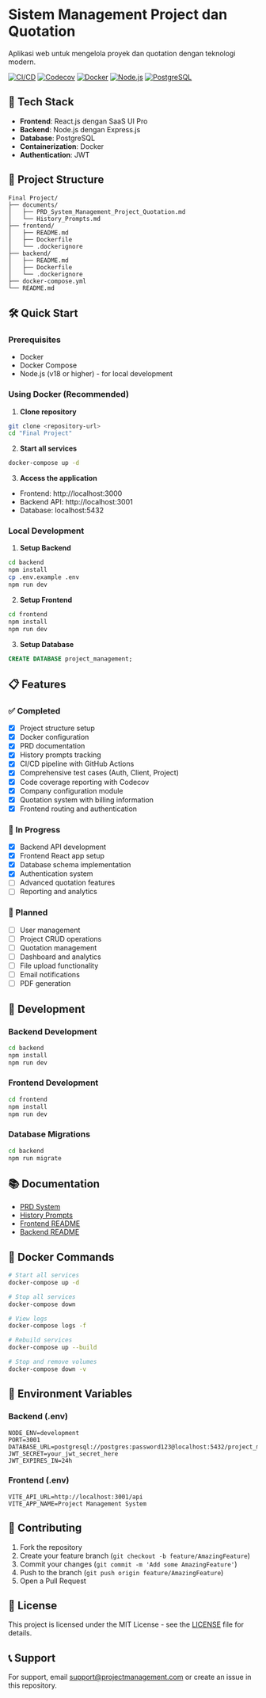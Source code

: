 # Sistem Management Project dan Quotation

Aplikasi web untuk mengelola proyek dan quotation dengan teknologi modern.

[![CI/CD](https://github.com/muhajirshiddiqaf/project-management/workflows/CI%2FCD/badge.svg)](https://github.com/muhajirshiddiqaf/project-management/actions)
[![Codecov](https://codecov.io/gh/muhajirshiddiqaf/project-management/branch/main/graph/badge.svg)](https://codecov.io/gh/muhajirshiddiqaf/project-management)
[![Docker](https://img.shields.io/badge/Docker-Ready-blue.svg)](https://hub.docker.com/)
[![Node.js](https://img.shields.io/badge/Node.js-18+-green.svg)](https://nodejs.org/)
[![PostgreSQL](https://img.shields.io/badge/PostgreSQL-13+-blue.svg)](https://www.postgresql.org/)

## 🚀 Tech Stack

- **Frontend**: React.js dengan SaaS UI Pro
- **Backend**: Node.js dengan Express.js
- **Database**: PostgreSQL
- **Containerization**: Docker
- **Authentication**: JWT

## 📁 Project Structure

```
Final Project/
├── documents/
│   ├── PRD_System_Management_Project_Quotation.md
│   └── History_Prompts.md
├── frontend/
│   ├── README.md
│   ├── Dockerfile
│   └── .dockerignore
├── backend/
│   ├── README.md
│   ├── Dockerfile
│   └── .dockerignore
├── docker-compose.yml
└── README.md
```

## 🛠️ Quick Start

### Prerequisites

- Docker
- Docker Compose
- Node.js (v18 or higher) - for local development

### Using Docker (Recommended)

1. **Clone repository**

```bash
git clone <repository-url>
cd "Final Project"
```

2. **Start all services**

```bash
docker-compose up -d
```

3. **Access the application**

- Frontend: http://localhost:3000
- Backend API: http://localhost:3001
- Database: localhost:5432

### Local Development

1. **Setup Backend**

```bash
cd backend
npm install
cp .env.example .env
npm run dev
```

2. **Setup Frontend**

```bash
cd frontend
npm install
npm run dev
```

3. **Setup Database**

```sql
CREATE DATABASE project_management;
```

## 📋 Features

### ✅ Completed

- [x] Project structure setup
- [x] Docker configuration
- [x] PRD documentation
- [x] History prompts tracking
- [x] CI/CD pipeline with GitHub Actions
- [x] Comprehensive test cases (Auth, Client, Project)
- [x] Code coverage reporting with Codecov
- [x] Company configuration module
- [x] Quotation system with billing information
- [x] Frontend routing and authentication

### 🚧 In Progress

- [x] Backend API development
- [x] Frontend React app setup
- [x] Database schema implementation
- [x] Authentication system
- [ ] Advanced quotation features
- [ ] Reporting and analytics

### 📝 Planned

- [ ] User management
- [ ] Project CRUD operations
- [ ] Quotation management
- [ ] Dashboard and analytics
- [ ] File upload functionality
- [ ] Email notifications
- [ ] PDF generation

## 🔧 Development

### Backend Development

```bash
cd backend
npm install
npm run dev
```

### Frontend Development

```bash
cd frontend
npm install
npm run dev
```

### Database Migrations

```bash
cd backend
npm run migrate
```

## 📚 Documentation

- [PRD System](documents/PRD_System_Management_Project_Quotation.md)
- [History Prompts](documents/History_Prompts.md)
- [Frontend README](frontend/README.md)
- [Backend README](backend/README.md)

## 🐳 Docker Commands

```bash
# Start all services
docker-compose up -d

# Stop all services
docker-compose down

# View logs
docker-compose logs -f

# Rebuild services
docker-compose up --build

# Stop and remove volumes
docker-compose down -v
```

## 🔐 Environment Variables

### Backend (.env)

```
NODE_ENV=development
PORT=3001
DATABASE_URL=postgresql://postgres:password123@localhost:5432/project_management
JWT_SECRET=your_jwt_secret_here
JWT_EXPIRES_IN=24h
```

### Frontend (.env)

```
VITE_API_URL=http://localhost:3001/api
VITE_APP_NAME=Project Management System
```

## 🤝 Contributing

1. Fork the repository
2. Create your feature branch (`git checkout -b feature/AmazingFeature`)
3. Commit your changes (`git commit -m 'Add some AmazingFeature'`)
4. Push to the branch (`git push origin feature/AmazingFeature`)
5. Open a Pull Request

## 📄 License

This project is licensed under the MIT License - see the [LICENSE](LICENSE) file for details.

## 📞 Support

For support, email support@projectmanagement.com or create an issue in this repository.
